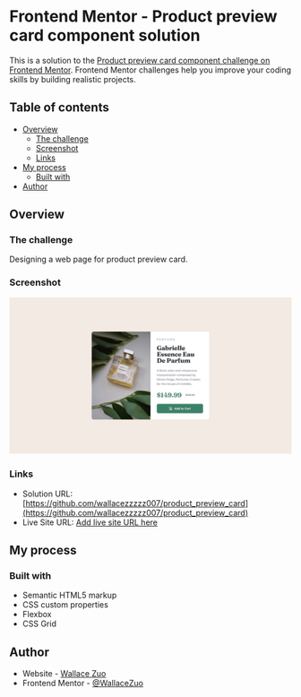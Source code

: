 # Frontend Mentor - Product preview card component solution

This is a solution to the [Product preview card component challenge on Frontend Mentor](https://www.frontendmentor.io/challenges/product-preview-card-component-GO7UmttRfa). Frontend Mentor challenges help you improve your coding skills by building realistic projects. 

## Table of contents

- [Overview](#overview)
  - [The challenge](#the-challenge)
  - [Screenshot](#screenshot)
  - [Links](#links)
- [My process](#my-process)
  - [Built with](#built-with)
- [Author](#author)


## Overview

### The challenge

Designing a web page for product preview card.

### Screenshot

![](design/desktop-design.jpg)

### Links

- Solution URL: [https://github.com/wallacezzzzz007/product_preview_card](https://github.com/wallacezzzzz007/product_preview_card)
- Live Site URL: [Add live site URL here](https://your-live-site-url.com)

## My process

### Built with

- Semantic HTML5 markup
- CSS custom properties
- Flexbox
- CSS Grid

## Author

- Website - [Wallace Zuo](https://github.com/wallacezzzzz007)
- Frontend Mentor - [@WallaceZuo](https://www.frontendmentor.io/profile/wallacezzzzz007)
